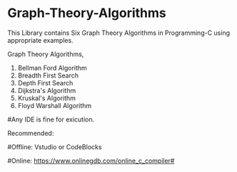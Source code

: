# Graph-Theory-Algorithms
This Library contains Six Graph Theory Algorithms in Programming-C using appropriate examples.

Graph Theory Algorithms,

1. Bellman Ford Algorithm
2. Breadth First Search
3. Depth First Search
4. Dijkstra's Algorithm
5. Kruskal's Algorithm
6. Floyd Warshall Algorithm

#Any IDE is fine for exicution.

Recommended:

#Offline: Vstudio or CodeBlocks

#Online: https://www.onlinegdb.com/online_c_compiler#
 
